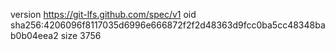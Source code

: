 version https://git-lfs.github.com/spec/v1
oid sha256:4206096f8117035d6996e666872f2f2d48363d9fcc0ba5cc48348bab0b04eea2
size 3756
